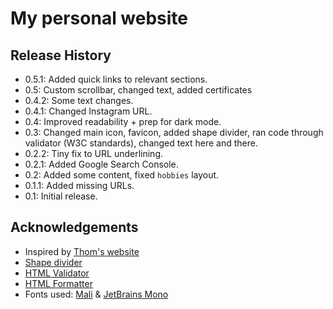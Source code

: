 # My personal website 

## Release History

- 0.5.1: Added quick links to relevant sections.
- 0.5: Custom scrollbar, changed text, added certificates
- 0.4.2: Some text changes.
- 0.4.1: Changed Instagram URL.
- 0.4: Improved readability + prep for dark mode.
- 0.3: Changed main icon, favicon, added shape divider, ran code through validator (W3C standards), changed text here and there.
- 0.2.2: Tiny fix to URL underlining.
- 0.2.1: Added Google Search Console.
- 0.2: Added some content, fixed `hobbies` layout.
- 0.1.1: Added missing URLs.
- 0.1: Initial release.

## Acknowledgements

- Inspired by [Thom's website](https://www.thomkrupa.com/)
- [Shape divider](https://www.shapedivider.app/)
- [HTML Validator](https://www.freeformatter.com/html-validator.html)
- [HTML Formatter](https://webformatter.com/html)
- Fonts used: [Mali](https://fonts.google.com/specimen/Mali) & [JetBrains Mono](https://www.jetbrains.com/lp/mono/)